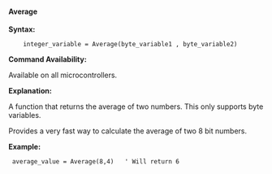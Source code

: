 <div class="section">

<div class="titlepage">

<div>

<div>

#### <span id="_average"></span>Average

</div>

</div>

</div>

<span class="strong">**Syntax:**</span>

``` screen
    integer_variable = Average(byte_variable1 , byte_variable2)
```

<span class="strong">**Command Availability:**</span>

Available on all microcontrollers.

<span class="strong">**Explanation:**</span>

A function that returns the average of two numbers. This only supports
byte variables.

Provides a very fast way to calculate the average of two 8 bit numbers.

<span class="strong">**Example:**</span>

``` screen
 average_value = Average(8,4)   ' Will return 6
```

</div>
